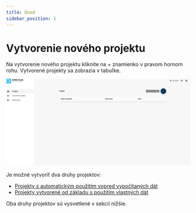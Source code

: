 ```yaml
---
title: Úvod
sidebar_position: 1
---
```


# Vytvorenie nového projektu


Na vytvorenie nového projektu kliknite na + znamienko v pravom hornom rohu. Vytvorené projekty sa zobrazia v tabuľke. 

![Creating a new case](./images/case_overview_SK.png)

Je možné vytvoriť dva druhy projektov:

- [Projekty s automatickým použitím vopred vypočítaných dát](./creating-a-predefined-case.md)
- [Projekty vytvorené od základu s použitím vlastných dát](./creating-a-normal-case.md)

Oba druhy projektov sú vysvetlené v sekcií nižšie.

